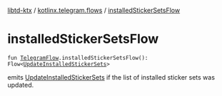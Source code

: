 [libtd-ktx](../index.md) / [kotlinx.telegram.flows](index.md) / [installedStickerSetsFlow](./installed-sticker-sets-flow.md)

# installedStickerSetsFlow

`fun `[`TelegramFlow`](../kotlinx.telegram.core/-telegram-flow/index.md)`.installedStickerSetsFlow(): Flow<`[`UpdateInstalledStickerSets`](https://tdlibx.github.io/td/docs/org/drinkless/td/libcore/telegram/TdApi.UpdateInstalledStickerSets.html)`>`

emits [UpdateInstalledStickerSets](https://tdlibx.github.io/td/docs/org/drinkless/td/libcore/telegram/TdApi.UpdateInstalledStickerSets.html) if the list of installed sticker sets was updated.


